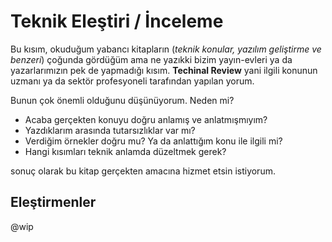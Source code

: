 # Teknik Eleştiri / İnceleme

Bu kısım, okuduğum yabancı kitapların (*teknik konular, yazılım geliştirme ve
benzeri*) çoğunda gördüğüm ama ne yazıkki bizim yayın-evleri ya da
yazarlarımızın pek de yapmadığı kısım. **Techinal Review** yani ilgili konunun
uzmanı ya da sektör profesyoneli tarafından yapılan yorum.

Bunun çok önemli olduğunu düşünüyorum. Neden mi?

- Acaba gerçekten konuyu doğru anlamış ve anlatmışmıyım?
- Yazdıklarım arasında tutarsızlıklar var mı?
- Verdiğim örnekler doğru mu? Ya da anlattığım konu ile ilgili mi?
- Hangi kısımları teknik anlamda düzeltmek gerek?

sonuç olarak bu kitap gerçekten amacına hizmet etsin istiyorum.

## Eleştirmenler

@wip

